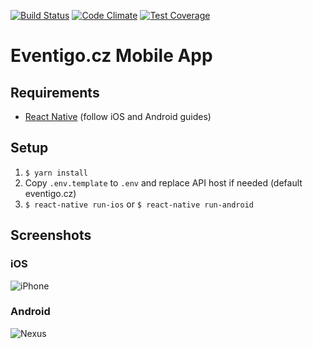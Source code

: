 [![Build Status](https://travis-ci.org/filipsuk/eventigoApp.svg?branch=master)](https://travis-ci.org/filipsuk/eventigoApp)
[![Code Climate](https://codeclimate.com/github/filipsuk/eventigoApp/badges/gpa.svg)](https://codeclimate.com/github/filipsuk/eventigoApp)
[![Test Coverage](https://codeclimate.com/github/filipsuk/eventigoApp/badges/coverage.svg)](https://codeclimate.com/github/filipsuk/eventigoApp/coverage)

# Eventigo.cz Mobile App

## Requirements
- [React Native](http://facebook.github.io/react-native/docs/getting-started.html) (follow iOS and Android guides)

## Setup
1. `$ yarn install`
2. Copy `.env.template` to `.env` and replace API host if needed (default eventigo.cz)
3. `$ react-native run-ios` or `$ react-native run-android`

## Screenshots
### iOS
![iPhone](https://cloud.githubusercontent.com/assets/6044955/24909627/f371467e-1ec4-11e7-8d83-8ae6c8b2cbd6.png)

### Android
![Nexus](https://cloud.githubusercontent.com/assets/6044955/24932273/0f85d91e-1f11-11e7-8529-d08512398a04.png)
